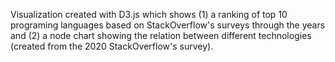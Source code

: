 Visualization created with D3.js which shows (1) a ranking of top 10 programing languages based on StackOverflow's surveys through the years and (2) a node chart showing the relation between different technologies (created from the 2020 StackOverflow's survey).

